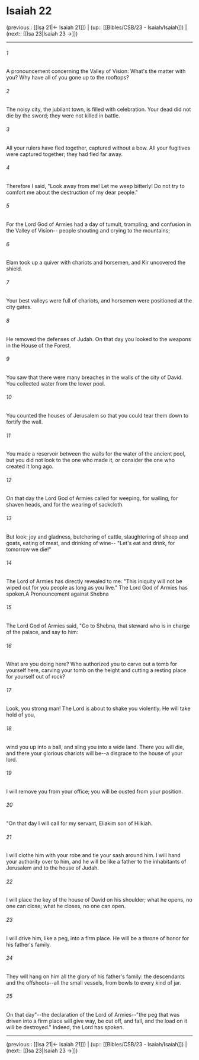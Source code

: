 # Isaiah 22

(previous:: [[Isa 21|← Isaiah 21]]) | (up:: [[Bibles/CSB/23 - Isaiah/Isaiah]]) | (next:: [[Isa 23|Isaiah 23 →]])

***


###### 1 
A pronouncement concerning the Valley of Vision: What's the matter with you? Why have all of you gone up to the rooftops? 

###### 2 
The noisy city, the jubilant town, is filled with celebration. Your dead did not die by the sword; they were not killed in battle. 

###### 3 
All your rulers have fled together, captured without a bow. All your fugitives were captured together; they had fled far away. 

###### 4 
Therefore I said, "Look away from me! Let me weep bitterly! Do not try to comfort me about the destruction of my dear people." 

###### 5 
For the Lord God of Armies had a day of tumult, trampling, and confusion in the Valley of Vision-- people shouting and crying to the mountains; 

###### 6 
Elam took up a quiver with chariots and horsemen, and Kir uncovered the shield. 

###### 7 
Your best valleys were full of chariots, and horsemen were positioned at the city gates. 

###### 8 
He removed the defenses of Judah. On that day you looked to the weapons in the House of the Forest. 

###### 9 
You saw that there were many breaches in the walls of the city of David. You collected water from the lower pool. 

###### 10 
You counted the houses of Jerusalem so that you could tear them down to fortify the wall. 

###### 11 
You made a reservoir between the walls for the water of the ancient pool, but you did not look to the one who made it, or consider the one who created it long ago. 

###### 12 
On that day the Lord God of Armies called for weeping, for wailing, for shaven heads, and for the wearing of sackcloth. 

###### 13 
But look: joy and gladness, butchering of cattle, slaughtering of sheep and goats, eating of meat, and drinking of wine-- "Let's eat and drink, for tomorrow we die!" 

###### 14 
The Lord of Armies has directly revealed to me: "This iniquity will not be wiped out for you people as long as you live." The Lord God of Armies has spoken.A Pronouncement against Shebna 

###### 15 
The Lord God of Armies said, "Go to Shebna, that steward who is in charge of the palace, and say to him: 

###### 16 
What are you doing here? Who authorized you to carve out a tomb for yourself here, carving your tomb on the height and cutting a resting place for yourself out of rock? 

###### 17 
Look, you strong man! The Lord is about to shake you violently. He will take hold of you, 

###### 18 
wind you up into a ball, and sling you into a wide land. There you will die, and there your glorious chariots will be--a disgrace to the house of your lord. 

###### 19 
I will remove you from your office; you will be ousted from your position. 

###### 20 
"On that day I will call for my servant, Eliakim son of Hilkiah. 

###### 21 
I will clothe him with your robe and tie your sash around him. I will hand your authority over to him, and he will be like a father to the inhabitants of Jerusalem and to the house of Judah. 

###### 22 
I will place the key of the house of David on his shoulder; what he opens, no one can close; what he closes, no one can open. 

###### 23 
I will drive him, like a peg, into a firm place. He will be a throne of honor for his father's family. 

###### 24 
They will hang on him all the glory of his father's family: the descendants and the offshoots--all the small vessels, from bowls to every kind of jar. 

###### 25 
On that day"--the declaration of the Lord of Armies--"the peg that was driven into a firm place will give way, be cut off, and fall, and the load on it will be destroyed." Indeed, the Lord has spoken.

***

(previous:: [[Isa 21|← Isaiah 21]]) | (up:: [[Bibles/CSB/23 - Isaiah/Isaiah]]) | (next:: [[Isa 23|Isaiah 23 →]])
